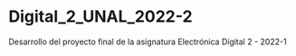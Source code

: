 # Digital_2_UNAL_2022-2
Desarrollo del proyecto final de la asignatura Electrónica Digital 2 - 2022-1
